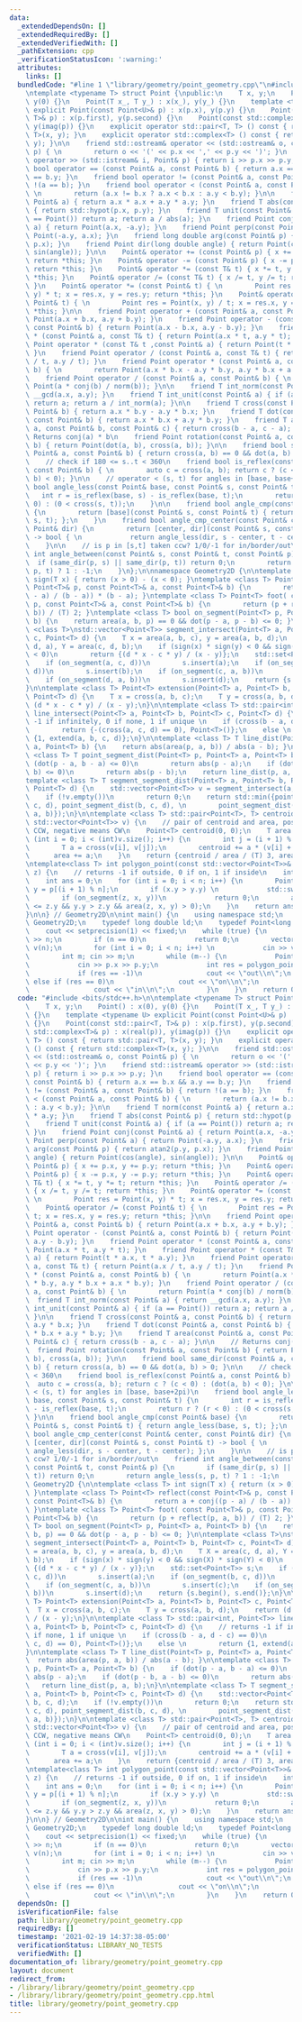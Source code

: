 ```yaml
---
data:
  _extendedDependsOn: []
  _extendedRequiredBy: []
  _extendedVerifiedWith: []
  _pathExtension: cpp
  _verificationStatusIcon: ':warning:'
  attributes:
    links: []
  bundledCode: "#line 1 \"library/geometry/point_geometry.cpp\"\n#include <bits/stdc++.h>\n\
    \ntemplate <typename T> struct Point {\npublic:\n    T x, y;\n    Point() : x(0),\
    \ y(0) {}\n    Point(T x_, T y_) : x(x_), y(y_) {}\n    template <typename U>\
    \ explicit Point(const Point<U>& p) : x(p.x), y(p.y) {}\n    Point(const std::pair<T,\
    \ T>& p) : x(p.first), y(p.second) {}\n    Point(const std::complex<T>& p) : x(real(p)),\
    \ y(imag(p)) {}\n    explicit operator std::pair<T, T> () const { return std::pair<T,\
    \ T>(x, y); }\n    explicit operator std::complex<T> () const { return std::complex<T>(x,\
    \ y); }\n\n    friend std::ostream& operator << (std::ostream& o, const Point&\
    \ p) { \n        return o << '(' << p.x << ',' << p.y << ')'; }\n    friend std::istream&\
    \ operator >> (std::istream& i, Point& p) { return i >> p.x >> p.y; }\n    friend\
    \ bool operator == (const Point& a, const Point& b) { return a.x == b.x && a.y\
    \ == b.y; }\n    friend bool operator != (const Point& a, const Point& b) { return\
    \ !(a == b); }\n    friend bool operator < (const Point& a, const Point& b) {\
    \ \n        return (a.x != b.x ? a.x < b.x : a.y < b.y); }\n\n    friend T norm(const\
    \ Point& a) { return a.x * a.x + a.y * a.y; }\n    friend T abs(const Point& p)\
    \ { return std::hypot(p.x, p.y); }\n    friend T unit(const Point& a) { if (a\
    \ == Point()) return a; return a / abs(a); }\n    friend Point conj(const Point&\
    \ a) { return Point(a.x, -a.y); }\n    friend Point perp(const Point& a) { return\
    \ Point(-a.y, a.x); }\n    friend long double arg(const Point& p) { return atan2(p.y,\
    \ p.x); }\n    friend Point dir(long double angle) { return Point(cos(angle),\
    \ sin(angle)); }\n\n    Point& operator += (const Point& p) { x += p.x, y += p.y;\
    \ return *this; }\n    Point& operator -= (const Point& p) { x -= p.x, y -= p.y;\
    \ return *this; }\n    Point& operator *= (const T& t) { x *= t, y *= t; return\
    \ *this; }\n    Point& operator /= (const T& t) { x /= t, y /= t; return *this;\
    \ }\n    Point& operator *= (const Point& t) { \n        Point res = Point(x,\
    \ y) * t; x = res.x, y = res.y; return *this; }\n    Point& operator /= (const\
    \ Point& t) { \n        Point res = Point(x, y) / t; x = res.x, y = res.y; return\
    \ *this; }\n\n    friend Point operator + (const Point& a, const Point& b) { return\
    \ Point(a.x + b.x, a.y + b.y); }\n    friend Point operator - (const Point& a,\
    \ const Point& b) { return Point(a.x - b.x, a.y - b.y); }\n    friend Point operator\
    \ * (const Point& a, const T& t) { return Point(a.x * t, a.y * t); }\n    friend\
    \ Point operator * (const T& t ,const Point& a) { return Point(t * a.x, t * a.y);\
    \ }\n    friend Point operator / (const Point& a, const T& t) { return Point(a.x\
    \ / t, a.y / t); }\n    friend Point operator * (const Point& a, const Point&\
    \ b) { \n        return Point(a.x * b.x - a.y * b.y, a.y * b.x + a.x * b.y); }\n\
    \    friend Point operator / (const Point& a, const Point& b) { \n        return\
    \ Point(a * conj(b) / norm(b)); }\n\n    friend T int_norm(const Point& a) { return\
    \ __gcd(a.x, a.y); }\n    friend T int_unit(const Point& a) { if (a == Point())\
    \ return a; return a / int_norm(a); }\n\n    friend T cross(const Point& a, const\
    \ Point& b) { return a.x * b.y - a.y * b.x; }\n    friend T dot(const Point& a,\
    \ const Point& b) { return a.x * b.x + a.y * b.y; }\n    friend T area(const Point&\
    \ a, const Point& b, const Point& c) { return cross(b - a, c - a); }\n\n    //\
    \ Returns conj(a) * b\n    friend Point rotation(const Point& a, const Point&\
    \ b) { return Point(dot(a, b), cross(a, b)); }\n\n    friend bool same_dir(const\
    \ Point& a, const Point& b) { return cross(a, b) == 0 && dot(a, b) > 0; }\n\n\
    \    // check if 180 <= s..t < 360\n    friend bool is_reflex(const Point& a,\
    \ const Point& b) { \n        auto c = cross(a, b); return c ? (c < 0) : (dot(a,\
    \ b) < 0); }\n\n    // operator < (s, t) for angles in [base, base+2pi)\n    friend\
    \ bool angle_less(const Point& base, const Point& s, const Point& t) {\n     \
    \   int r = is_reflex(base, s) - is_reflex(base, t);\n        return r ? (r <\
    \ 0) : (0 < cross(s, t));\n    }\n\n    friend bool angle_cmp(const Point& base)\
    \ {\n        return [base](const Point& s, const Point& t) { return angle_less(base,\
    \ s, t); };\n    }\n    friend bool angle_cmp_center(const Point& center, const\
    \ Point& dir) {\n        return [center, dir](const Point& s, const Point& t)\
    \ -> bool { \n            return angle_less(dir, s - center, t - center); };\n\
    \    }\n\n    // is p in [s,t] taken ccw? 1/0/-1 for in/border/out\n    friend\
    \ int angle_between(const Point& s, const Point& t, const Point& p) {\n      \
    \  if (same_dir(p, s) || same_dir(p, t)) return 0;\n        return angle_less(s,\
    \ p, t) ? 1 : -1;\n    }\n};\n\nnamespace Geometry2D {\n\ntemplate <class T> int\
    \ sign(T x) { return (x > 0) - (x < 0); }\ntemplate <class T> Point<T> reflect(const\
    \ Point<T>& p, const Point<T>& a, const Point<T>& b) {\n        return a + conj((p\
    \ - a) / (b - a)) * (b - a); }\ntemplate <class T> Point<T> foot( const Point<T>&\
    \ p, const Point<T>& a, const Point<T>& b) {\n        return (p + reflect(p, a,\
    \ b)) / (T) 2; }\ntemplate <class T> bool on_segment(Point<T> p, Point<T> a, Point<T>\
    \ b) {\n    return area(a, b, p) == 0 && dot(p - a, p - b) <= 0; }\n\ntemplate\
    \ <class T>\nstd::vector<Point<T>> segment_intersect(Point<T> a, Point<T> b, Point<T>\
    \ c, Point<T> d) {\n    T x = area(a, b, c), y = area(a, b, d);\n    T X = area(c,\
    \ d, a), Y = area(c, d, b);\n    if (sign(x) * sign(y) < 0 && sign(X) * sign(Y)\
    \ < 0)\n        return {(d * x - c * y) / (x - y)};\n    std::set<Point<T>> s;\n\
    \    if (on_segment(a, c, d))\n        s.insert(a);\n    if (on_segment(b, c,\
    \ d))\n        s.insert(b);\n    if (on_segment(c, a, b))\n        s.insert(c);\n\
    \    if (on_segment(d, a, b))\n        s.insert(d);\n    return {s.begin(), s.end()};\n\
    }\n\ntemplate <class T> Point<T> extension(Point<T> a, Point<T> b, Point<T> c,\
    \ Point<T> d) {\n    T x = cross(a, b, c);\n    T y = cross(a, b, d);\n    return\
    \ (d * x - c * y) / (x - y);\n}\n\ntemplate <class T> std::pair<int, Point<T>>\
    \ line_intersect(Point<T> a, Point<T> b, Point<T> c, Point<T> d) {\n    // returns\
    \ -1 if infinitely, 0 if none, 1 if unique \n    if (cross(b - a, d - c) == 0)\n\
    \        return {-(cross(a, c, d) == 0), Point<T>()};\n    else \n        return\
    \ {1, extend(a, b, c, d)};\n}\n\ntemplate <class T> T line_dist(Point<T> p, Point<T>\
    \ a, Point<T> b) {\n    return abs(area(p, a, b)) / abs(a - b); }\n\ntemplate\
    \ <class T> T point_segment_dist(Point<T> p, Point<T> a, Point<T> b) {\n    if\
    \ (dot(p - a, b - a) <= 0)\n        return abs(p - a);\n    if (dot(p - b, a -\
    \ b) <= 0)\n        return abs(p - b);\n    return line_dist(p, a, b);\n}\n\n\
    template <class T> T segment_segment_dist(Point<T> a, Point<T> b, Point<T> c,\
    \ Point<T> d) {\n    std::vector<Point<T>> v = segment_intersect(a, b, c, d);\n\
    \    if (!v.empty())\n        return 0;\n    return std::min({point_segment_dist(a,\
    \ c, d), point_segment_dist(b, c, d), \n        point_segment_dist(c, a, b), point_segment_dist(d,\
    \ a, b)});\n}\n\ntemplate <class T> std::pair<Point<T>, T> centroid_area(const\
    \ std::vector<Point<T>> v) {\n    // pair of centroid and area, positive means\
    \ CCW, negative means CW\n    Point<T> centroid(0, 0);\n    T area = 0;\n    for\
    \ (int i = 0; i < (int)v.size(); i++) {\n        int j = (i + 1) % ((int)v.size());\n\
    \        T a = cross(v[i], v[j]);\n        centroid += a * (v[i] + v[j]);\n  \
    \      area += a;\n    }\n    return {centroid / area / (T) 3, area / 2};\n}\n\
    \ntemplate<class T> int polygon_point(const std::vector<Point<T>>& p, Point<T>\
    \ z) {\n    // returns -1 if outside, 0 if on, 1 if inside\n    int n = (int)p.size();\n\
    \    int ans = 0;\n    for (int i = 0; i < n; i++) {\n        Point<T> x = p[i],\
    \ y = p[(i + 1) % n];\n        if (x.y > y.y) \n            std::swap(x, y);\n\
    \        if (on_segment(z, x, y))\n            return 0;\n        ans ^= (x.y\
    \ <= z.y && y.y > z.y && area(z, x, y) > 0);\n    }\n    return ans ? 1 : -1;\n\
    }\n\n} // Geometry2D\n\nint main() {\n    using namespace std;\n    using namespace\
    \ Geometry2D;\n    typedef long double ld;\n    typedef Point<long double> P;\n\
    \    cout << setprecision(1) << fixed;\n    while (true) {\n        int n; cin\
    \ >> n;\n        if (n == 0)\n            return 0;\n        vector<Point<int>>\
    \ v(n);\n        for (int i = 0; i < n; i++) \n            cin >> v[i].x >> v[i].y;\n\
    \        int m; cin >> m;\n        while (m--) {\n            Point<int> p;\n\
    \            cin >> p.x >> p.y;\n            int res = polygon_point(v, p);\n\
    \            if (res == -1)\n                cout << \"out\\n\";\n           \
    \ else if (res == 0)\n                cout << \"on\\n\";\n            else \n\
    \                cout << \"in\\n\";\n        }\n    }\n    return 0;\n}\n"
  code: "#include <bits/stdc++.h>\n\ntemplate <typename T> struct Point {\npublic:\n\
    \    T x, y;\n    Point() : x(0), y(0) {}\n    Point(T x_, T y_) : x(x_), y(y_)\
    \ {}\n    template <typename U> explicit Point(const Point<U>& p) : x(p.x), y(p.y)\
    \ {}\n    Point(const std::pair<T, T>& p) : x(p.first), y(p.second) {}\n    Point(const\
    \ std::complex<T>& p) : x(real(p)), y(imag(p)) {}\n    explicit operator std::pair<T,\
    \ T> () const { return std::pair<T, T>(x, y); }\n    explicit operator std::complex<T>\
    \ () const { return std::complex<T>(x, y); }\n\n    friend std::ostream& operator\
    \ << (std::ostream& o, const Point& p) { \n        return o << '(' << p.x << ','\
    \ << p.y << ')'; }\n    friend std::istream& operator >> (std::istream& i, Point&\
    \ p) { return i >> p.x >> p.y; }\n    friend bool operator == (const Point& a,\
    \ const Point& b) { return a.x == b.x && a.y == b.y; }\n    friend bool operator\
    \ != (const Point& a, const Point& b) { return !(a == b); }\n    friend bool operator\
    \ < (const Point& a, const Point& b) { \n        return (a.x != b.x ? a.x < b.x\
    \ : a.y < b.y); }\n\n    friend T norm(const Point& a) { return a.x * a.x + a.y\
    \ * a.y; }\n    friend T abs(const Point& p) { return std::hypot(p.x, p.y); }\n\
    \    friend T unit(const Point& a) { if (a == Point()) return a; return a / abs(a);\
    \ }\n    friend Point conj(const Point& a) { return Point(a.x, -a.y); }\n    friend\
    \ Point perp(const Point& a) { return Point(-a.y, a.x); }\n    friend long double\
    \ arg(const Point& p) { return atan2(p.y, p.x); }\n    friend Point dir(long double\
    \ angle) { return Point(cos(angle), sin(angle)); }\n\n    Point& operator += (const\
    \ Point& p) { x += p.x, y += p.y; return *this; }\n    Point& operator -= (const\
    \ Point& p) { x -= p.x, y -= p.y; return *this; }\n    Point& operator *= (const\
    \ T& t) { x *= t, y *= t; return *this; }\n    Point& operator /= (const T& t)\
    \ { x /= t, y /= t; return *this; }\n    Point& operator *= (const Point& t) {\
    \ \n        Point res = Point(x, y) * t; x = res.x, y = res.y; return *this; }\n\
    \    Point& operator /= (const Point& t) { \n        Point res = Point(x, y) /\
    \ t; x = res.x, y = res.y; return *this; }\n\n    friend Point operator + (const\
    \ Point& a, const Point& b) { return Point(a.x + b.x, a.y + b.y); }\n    friend\
    \ Point operator - (const Point& a, const Point& b) { return Point(a.x - b.x,\
    \ a.y - b.y); }\n    friend Point operator * (const Point& a, const T& t) { return\
    \ Point(a.x * t, a.y * t); }\n    friend Point operator * (const T& t ,const Point&\
    \ a) { return Point(t * a.x, t * a.y); }\n    friend Point operator / (const Point&\
    \ a, const T& t) { return Point(a.x / t, a.y / t); }\n    friend Point operator\
    \ * (const Point& a, const Point& b) { \n        return Point(a.x * b.x - a.y\
    \ * b.y, a.y * b.x + a.x * b.y); }\n    friend Point operator / (const Point&\
    \ a, const Point& b) { \n        return Point(a * conj(b) / norm(b)); }\n\n  \
    \  friend T int_norm(const Point& a) { return __gcd(a.x, a.y); }\n    friend T\
    \ int_unit(const Point& a) { if (a == Point()) return a; return a / int_norm(a);\
    \ }\n\n    friend T cross(const Point& a, const Point& b) { return a.x * b.y -\
    \ a.y * b.x; }\n    friend T dot(const Point& a, const Point& b) { return a.x\
    \ * b.x + a.y * b.y; }\n    friend T area(const Point& a, const Point& b, const\
    \ Point& c) { return cross(b - a, c - a); }\n\n    // Returns conj(a) * b\n  \
    \  friend Point rotation(const Point& a, const Point& b) { return Point(dot(a,\
    \ b), cross(a, b)); }\n\n    friend bool same_dir(const Point& a, const Point&\
    \ b) { return cross(a, b) == 0 && dot(a, b) > 0; }\n\n    // check if 180 <= s..t\
    \ < 360\n    friend bool is_reflex(const Point& a, const Point& b) { \n      \
    \  auto c = cross(a, b); return c ? (c < 0) : (dot(a, b) < 0); }\n\n    // operator\
    \ < (s, t) for angles in [base, base+2pi)\n    friend bool angle_less(const Point&\
    \ base, const Point& s, const Point& t) {\n        int r = is_reflex(base, s)\
    \ - is_reflex(base, t);\n        return r ? (r < 0) : (0 < cross(s, t));\n   \
    \ }\n\n    friend bool angle_cmp(const Point& base) {\n        return [base](const\
    \ Point& s, const Point& t) { return angle_less(base, s, t); };\n    }\n    friend\
    \ bool angle_cmp_center(const Point& center, const Point& dir) {\n        return\
    \ [center, dir](const Point& s, const Point& t) -> bool { \n            return\
    \ angle_less(dir, s - center, t - center); };\n    }\n\n    // is p in [s,t] taken\
    \ ccw? 1/0/-1 for in/border/out\n    friend int angle_between(const Point& s,\
    \ const Point& t, const Point& p) {\n        if (same_dir(p, s) || same_dir(p,\
    \ t)) return 0;\n        return angle_less(s, p, t) ? 1 : -1;\n    }\n};\n\nnamespace\
    \ Geometry2D {\n\ntemplate <class T> int sign(T x) { return (x > 0) - (x < 0);\
    \ }\ntemplate <class T> Point<T> reflect(const Point<T>& p, const Point<T>& a,\
    \ const Point<T>& b) {\n        return a + conj((p - a) / (b - a)) * (b - a);\
    \ }\ntemplate <class T> Point<T> foot( const Point<T>& p, const Point<T>& a, const\
    \ Point<T>& b) {\n        return (p + reflect(p, a, b)) / (T) 2; }\ntemplate <class\
    \ T> bool on_segment(Point<T> p, Point<T> a, Point<T> b) {\n    return area(a,\
    \ b, p) == 0 && dot(p - a, p - b) <= 0; }\n\ntemplate <class T>\nstd::vector<Point<T>>\
    \ segment_intersect(Point<T> a, Point<T> b, Point<T> c, Point<T> d) {\n    T x\
    \ = area(a, b, c), y = area(a, b, d);\n    T X = area(c, d, a), Y = area(c, d,\
    \ b);\n    if (sign(x) * sign(y) < 0 && sign(X) * sign(Y) < 0)\n        return\
    \ {(d * x - c * y) / (x - y)};\n    std::set<Point<T>> s;\n    if (on_segment(a,\
    \ c, d))\n        s.insert(a);\n    if (on_segment(b, c, d))\n        s.insert(b);\n\
    \    if (on_segment(c, a, b))\n        s.insert(c);\n    if (on_segment(d, a,\
    \ b))\n        s.insert(d);\n    return {s.begin(), s.end()};\n}\n\ntemplate <class\
    \ T> Point<T> extension(Point<T> a, Point<T> b, Point<T> c, Point<T> d) {\n  \
    \  T x = cross(a, b, c);\n    T y = cross(a, b, d);\n    return (d * x - c * y)\
    \ / (x - y);\n}\n\ntemplate <class T> std::pair<int, Point<T>> line_intersect(Point<T>\
    \ a, Point<T> b, Point<T> c, Point<T> d) {\n    // returns -1 if infinitely, 0\
    \ if none, 1 if unique \n    if (cross(b - a, d - c) == 0)\n        return {-(cross(a,\
    \ c, d) == 0), Point<T>()};\n    else \n        return {1, extend(a, b, c, d)};\n\
    }\n\ntemplate <class T> T line_dist(Point<T> p, Point<T> a, Point<T> b) {\n  \
    \  return abs(area(p, a, b)) / abs(a - b); }\n\ntemplate <class T> T point_segment_dist(Point<T>\
    \ p, Point<T> a, Point<T> b) {\n    if (dot(p - a, b - a) <= 0)\n        return\
    \ abs(p - a);\n    if (dot(p - b, a - b) <= 0)\n        return abs(p - b);\n \
    \   return line_dist(p, a, b);\n}\n\ntemplate <class T> T segment_segment_dist(Point<T>\
    \ a, Point<T> b, Point<T> c, Point<T> d) {\n    std::vector<Point<T>> v = segment_intersect(a,\
    \ b, c, d);\n    if (!v.empty())\n        return 0;\n    return std::min({point_segment_dist(a,\
    \ c, d), point_segment_dist(b, c, d), \n        point_segment_dist(c, a, b), point_segment_dist(d,\
    \ a, b)});\n}\n\ntemplate <class T> std::pair<Point<T>, T> centroid_area(const\
    \ std::vector<Point<T>> v) {\n    // pair of centroid and area, positive means\
    \ CCW, negative means CW\n    Point<T> centroid(0, 0);\n    T area = 0;\n    for\
    \ (int i = 0; i < (int)v.size(); i++) {\n        int j = (i + 1) % ((int)v.size());\n\
    \        T a = cross(v[i], v[j]);\n        centroid += a * (v[i] + v[j]);\n  \
    \      area += a;\n    }\n    return {centroid / area / (T) 3, area / 2};\n}\n\
    \ntemplate<class T> int polygon_point(const std::vector<Point<T>>& p, Point<T>\
    \ z) {\n    // returns -1 if outside, 0 if on, 1 if inside\n    int n = (int)p.size();\n\
    \    int ans = 0;\n    for (int i = 0; i < n; i++) {\n        Point<T> x = p[i],\
    \ y = p[(i + 1) % n];\n        if (x.y > y.y) \n            std::swap(x, y);\n\
    \        if (on_segment(z, x, y))\n            return 0;\n        ans ^= (x.y\
    \ <= z.y && y.y > z.y && area(z, x, y) > 0);\n    }\n    return ans ? 1 : -1;\n\
    }\n\n} // Geometry2D\n\nint main() {\n    using namespace std;\n    using namespace\
    \ Geometry2D;\n    typedef long double ld;\n    typedef Point<long double> P;\n\
    \    cout << setprecision(1) << fixed;\n    while (true) {\n        int n; cin\
    \ >> n;\n        if (n == 0)\n            return 0;\n        vector<Point<int>>\
    \ v(n);\n        for (int i = 0; i < n; i++) \n            cin >> v[i].x >> v[i].y;\n\
    \        int m; cin >> m;\n        while (m--) {\n            Point<int> p;\n\
    \            cin >> p.x >> p.y;\n            int res = polygon_point(v, p);\n\
    \            if (res == -1)\n                cout << \"out\\n\";\n           \
    \ else if (res == 0)\n                cout << \"on\\n\";\n            else \n\
    \                cout << \"in\\n\";\n        }\n    }\n    return 0;\n}"
  dependsOn: []
  isVerificationFile: false
  path: library/geometry/point_geometry.cpp
  requiredBy: []
  timestamp: '2021-02-19 14:37:38-05:00'
  verificationStatus: LIBRARY_NO_TESTS
  verifiedWith: []
documentation_of: library/geometry/point_geometry.cpp
layout: document
redirect_from:
- /library/library/geometry/point_geometry.cpp
- /library/library/geometry/point_geometry.cpp.html
title: library/geometry/point_geometry.cpp
---
```


